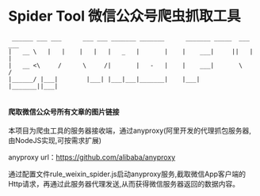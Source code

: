 # Spider Tool 微信公众号爬虫抓取工具
  
```
 ______ ___ ___      ___ ___ _______ _______      _______ _____  ___ ___ 
|   __ \   |   |    |   |   |   _   |       |    |    ___|     ||   |   |
|   __ <\     /      \     /|       |   -   |    |    ___|       \     / 
|______/ |___|        |___| |___|___|_______|    |___|   |_______||___|  
                                                                         
```

#### 爬取微信公众号所有文章的图片链接

本项目为爬虫工具的服务器接收端，通过anyproxy(阿里开发的代理抓包服务器,由NodeJS实现,可按需求扩展)

  anyproxy url：https://github.com/alibaba/anyproxy

通过配置文件rule_weixin_spider.js启动anyproxy服务,截取微信App客户端的Http请求，再通过此服务器代理发送,从而获得微信服务器返回的数据内容。